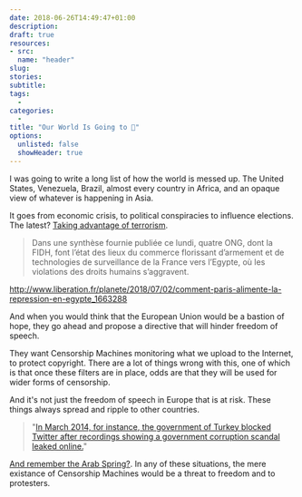 ```yaml
---
date: 2018-06-26T14:49:47+01:00
description: 
draft: true
resources: 
- src: 
  name: "header"
slug:
stories:
subtitle: 
tags: 
  - 
categories: 
  - 
title: "Our World Is Going to 💩"
options:
  unlisted: false
  showHeader: true
---
```



I was going to write a long list of how the world is messed up. The United States, Venezuela, Brazil, almost every country in Africa, and an opaque view of whatever is happening in Asia.

It goes from economic crisis, to political conspiracies to influence elections. The latest? [Taking advantage of terrorism](http://www.liberation.fr/planete/2018/07/02/comment-paris-alimente-la-repression-en-egypte_1663288).

> Dans une synthèse fournie publiée ce lundi, quatre ONG, dont la FIDH, font l’état des lieux du commerce florissant d’armement et de technologies de surveillance de la France vers l’Egypte, où les violations des droits humains s’aggravent.

http://www.liberation.fr/planete/2018/07/02/comment-paris-alimente-la-repression-en-egypte_1663288

And when you would think that the European Union would be a bastion of hope, they go ahead and propose a directive that will hinder freedom of speech.

They want Censorship Machines monitoring what we upload to the Internet, to protect copyright. There are a lot of things wrong with this, one of which is that once these filters are in place, odds are that they will be used for wider forms of censorship.

And it's not just the freedom of speech in Europe that is at risk. These things always spread and ripple to other countries.

> "[In March 2014, for instance, the government of Turkey blocked Twitter after recordings showing a government corruption scandal leaked online.](https://blog.cloudflare.com/announcing-1111/)"

[And remember the Arab Spring?](https://en.wikipedia.org/wiki/Arab_Spring). In any of these situations, the mere existance of Censorship Machines would be a threat to freedom and to protesters. 



